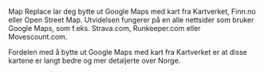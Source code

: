 Map Replace lar deg bytte ut Google Maps med kart fra Kartverket, Finn.no eller Open Street Map. Utvidelsen fungerer på en alle nettsider som bruker Google Maps, som f.eks. Strava.com, Runkeeper.com eller Movescount.com.

Fordelen med å bytte ut Google Maps med kart fra Kartverket er at disse kartene er langt bedre og mer detaljerte over Norge.